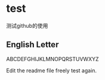 ﻿# test
测试github的使用

## English Letter
ABCDEFGHIJKLMNOPQRSTUVWXYZ

Edit the readme file freely
test again.
